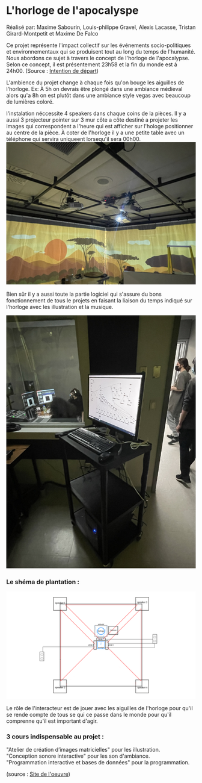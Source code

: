 # L'horloge de l'apocalyspe
Réalisé par: Maxime Sabourin, Louis-philippe Gravel, Alexis Lacasse, Tristan Girard-Montpetit et Maxime De Falco  
  
Ce projet représente l'impact collectif sur les événements socio-politiques et environnementaux qui se produisent tout au long du temps de l'humanité. Nous abordons ce sujet à travers le concept de l'horloge de l'apocalypse. Selon ce concept, il est présentement 23h58 et la fin du monde est à 24h00. (Source : [Intention de départ](https://tim-montmorency.com/2022/projets/L-horloge-de-l-apocalypse/docs/web/preproduction.html))  
  
L'ambience du projet change à chaque fois qu'on bouge les aiguilles de l'horloge. Ex: À 5h on devrais être plongé dans une ambiance médieval alors qu'a 8h on est plutôt dans une ambiance style vegas avec beaucoup de lumières coloré.  
  
l'instalation néccessite 4 speakers dans chaque coins de la pièces. Il y a aussi 3 projecteur pointer sur 3 mur côte a côte destiné a projeter les images qui correspondent a l'heure qui est afficher sur l'hologe positionner au centre de la pièce. À coter de l'horloge il y a une petite table avec un téléphone qui servira uniqueent lorsequ'il sera 00h00.
![Photo](photo/horloge_projecteur.JPEG)  
  
Bien sûr il y a aussi toute la partie logiciel qui s'assure du bons fonctionnement de tous le projets en faisant la liaison du temps indiqué sur l'horloge avec les illustration et la musique.  
  
![Photo](photo/horloge_logiciel.JPEG)  
  
### Le shéma de plantation :
![Photo](photo/horloge_plantation.png)  
  
Le rôle de l'interacteur est de jouer avec les aiguilles de l'horloge pour qu'il se rende compte de tous se qui ce passe dans le monde pour qu'il comprenne qu'il est important d'agir.  
  
### 3 cours indispensable au projet :  
"Atelier de création d’images matricielles" pour les illustration.  
"Conception sonore interactive" pour les son d'ambiance.  
"Programmation interactive et bases de données" pour la programmation.  
  
  (source : [Site de l'oeuvre](https://tim-montmorency.com/2022/projets/L-horloge-de-l-apocalypse/docs/web/index.html))
